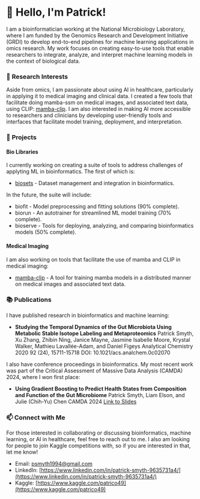 # 👋 Hello, I'm Patrick!

I am a bioinformatician working at the National Microbiology Laboratory, where I am
funded by the Genomics Research and Development Initiative (GRDI) to develop end-to-end
pipelines for machine learning applications in omics research. My work focuses on
creating easy-to-use tools that enable researchers to integrate, analyze, and interpret
machine learning models in the context of biological data.

### 🔬 **Research Interests**

Aside from omics, I am passionate about using AI in healthcare, particularly in
applying it to medical imaging and clinical data. I created a few tools that facilitate
doing mamba-ssm on medical images, and associated text data, using CLIP:
[mamba-clip](https://github.com/psmyth94/mamba-clip).
I am also interested in making AI
more accessible to researchers and clinicians by developing user-friendly tools and
interfaces that facilitate model training, deployment, and interpretation.

### 🧰 **Projects**

#### Bio Libraries

I currently working on creating a suite of tools to address challenges of applyting ML in bioinformatics. The first of which is:

- [biosets](https://github.com/psmyth94/biosets) - Dataset management and integration in bioinformatics.

In the future, the suite will include:

- biofit - Model preprocessing and fitting solutions (90% complete).
- biorun - An autotrainer for streamlined ML model training (70% complete).
- bioserve - Tools for deploying, analyzing, and comparing bioinformatics models (50% complete).

#### Medical Imaging

I am also working on tools that facilitate the use of mamba and CLIP in medical imaging:

- [mamba-clip](https://github.com/psmyth94/mamba-clip) - A tool for training mamba models in a distributed manner on medical images and associated text data.


### 📚 **Publications**

I have published research in bioinformatics and machine learning:

- **Studying the Temporal Dynamics of the Gut Microbiota Using Metabolic Stable Isotope Labeling and Metaproteomics**
  Patrick Smyth, Xu Zhang, Zhibin Ning, Janice Mayne, Jasmine Isabelle Moore, Krystal Walker, Mathieu Lavallée-Adam, and Daniel Figeys
  Analytical Chemistry 2020 92 (24), 15711-15718
  DOI: 10.1021/acs.analchem.0c02070

I also have conference proceedings in bioinformatics. My most recent work was part of
the Critical Assessment of Massive Data Analysis (CAMDA) 2024, where I won first place:

- **Using Gradient Boosting to Predict Health States from Composition and Function of the Gut Microbiome**
  Patrick Smyth, Liam Elson, and Julie (Chih-Yu) Chen
  CAMDA 2024
  [Link to Slides](https://f1000research.com/slides/13-1281)

### 📫 **Connect with Me**

For those interested in collaborating or discussing bioinformatics, machine learning, or
AI in healthcare, feel free to reach out to me. I also am looking for people to join
Kaggle competitions with, so if you are interested in that, let me know!

- Email: psmyth1994@gmail.com
- LinkedIn: [https://www.linkedin.com/in/patrick-smyth-9635731a4/](https://www.linkedin.com/in/patrick-smyth-9635731a4/)
- Kaggle: [https://www.kaggle.com/patrico49](https://www.kaggle.com/patrico49)
